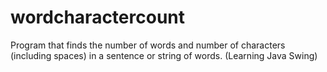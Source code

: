 # wordcharactercount
Program that finds the number of words and number of characters (including spaces) in a sentence or string of words.  (Learning Java Swing)
